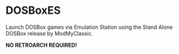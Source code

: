 # DOSBoxES
Launch DOSBox games via Emulation Station using the Stand Alone DOSBox release by ModMyClassic.

**NO RETROARCH REQUIRED!**
